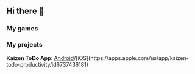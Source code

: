 ## Hi there 👋

### My games


### My projects

**Kaizen ToDo App**: [Android]([https://github.com/username/project1](https://play.google.com/store/apps/details?id=com.kaizen_app.kaizen_app))/[iOS](https://apps.apple.com/us/app/kaizen-todo-productivity/id6737436181)
